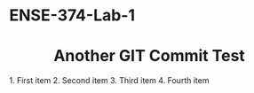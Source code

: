 # ENSE-374-Lab-1
<h1 align = center>Another GIT Commit Test</h1>
1. First item
2. Second item
3. Third item
4. Fourth item